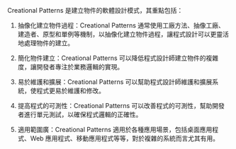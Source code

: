 

Creational Patterns 是建立物件的軟體設計模式，其重點包括：

1. 抽像化建立物件過程：Creational Patterns 通常使用工廠方法、抽像工廠、建造者、原型和單例等機制，以抽像化建立物件過程，讓程式設計可以更靈活地處理物件的建立。

2. 簡化物件建立：Creational Patterns 可以降低程式設計師建立物件的複雜度，讓開發者專注於業務邏輯的實現。

3. 易於維護和擴展：Creational Patterns 可以幫助程式設計師維護和擴展系統，使程式更易於維護和修改。

4. 提高程式的可測性：Creational Patterns 可以改善程式的可測性，幫助開發者進行單元測試，以確保程式邏輯的正確性。

5. 適用範圍廣：Creational Patterns 適用於各種應用場景，包括桌面應用程式、Web 應用程式、移動應用程式等等，對於複雜的系統而言尤其有用。
